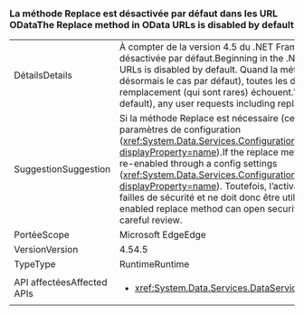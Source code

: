 ### <a name="the-replace-method-in-odata-urls-is-disabled-by-default"></a><span data-ttu-id="2bdbf-101">La méthode Replace est désactivée par défaut dans les URL OData</span><span class="sxs-lookup"><span data-stu-id="2bdbf-101">The Replace method in OData URLs is disabled by default</span></span>

|   |   |
|---|---|
|<span data-ttu-id="2bdbf-102">Détails</span><span class="sxs-lookup"><span data-stu-id="2bdbf-102">Details</span></span>|<span data-ttu-id="2bdbf-103">À compter de la version 4.5 du .NET Framework, la méthode Replace des URL OData est désactivée par défaut.</span><span class="sxs-lookup"><span data-stu-id="2bdbf-103">Beginning in the .NET Framework 4.5, the Replace method in OData URLs is disabled by default.</span></span> <span data-ttu-id="2bdbf-104">Quand la méthode Replace OData est désactivée (ce qui est désormais le cas par défaut), toutes les demandes utilisateur, y compris les fonctions de remplacement (qui sont rares) échouent.</span><span class="sxs-lookup"><span data-stu-id="2bdbf-104">When OData Replace is disabled (now by default), any user requests including replace functions (which are uncommon) will fail.</span></span>|
|<span data-ttu-id="2bdbf-105">Suggestion</span><span class="sxs-lookup"><span data-stu-id="2bdbf-105">Suggestion</span></span>|<span data-ttu-id="2bdbf-106">Si la méthode Replace est nécessaire (ce qui est rare), elle peut être réactivée via les paramètres de configuration (<xref:System.Data.Services.Configuration.DataServicesFeaturesSection.ReplaceFunction?displayProperty=name>).</span><span class="sxs-lookup"><span data-stu-id="2bdbf-106">If the replace method is required (which is uncommon), it can be re-enabled through a config settings (<xref:System.Data.Services.Configuration.DataServicesFeaturesSection.ReplaceFunction?displayProperty=name>).</span></span> <span data-ttu-id="2bdbf-107">Toutefois, l’activation d’une méthode Replace peut créer des failles de sécurité et ne doit donc être utilisée qu’après un examen minutieux.</span><span class="sxs-lookup"><span data-stu-id="2bdbf-107">However, an enabled replace method can open security vulnerabilities and should only be used after careful review.</span></span>|
|<span data-ttu-id="2bdbf-108">Portée</span><span class="sxs-lookup"><span data-stu-id="2bdbf-108">Scope</span></span>|<span data-ttu-id="2bdbf-109">Microsoft Edge</span><span class="sxs-lookup"><span data-stu-id="2bdbf-109">Edge</span></span>|
|<span data-ttu-id="2bdbf-110">Version</span><span class="sxs-lookup"><span data-stu-id="2bdbf-110">Version</span></span>|<span data-ttu-id="2bdbf-111">4.5</span><span class="sxs-lookup"><span data-stu-id="2bdbf-111">4.5</span></span>|
|<span data-ttu-id="2bdbf-112">Type</span><span class="sxs-lookup"><span data-stu-id="2bdbf-112">Type</span></span>|<span data-ttu-id="2bdbf-113">Runtime</span><span class="sxs-lookup"><span data-stu-id="2bdbf-113">Runtime</span></span>|
|<span data-ttu-id="2bdbf-114">API affectées</span><span class="sxs-lookup"><span data-stu-id="2bdbf-114">Affected APIs</span></span>|<ul><li><xref:System.Data.Services.DataService%601?displayProperty=nameWithType></li></ul>|


